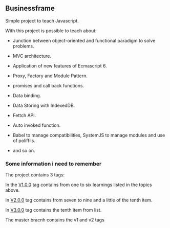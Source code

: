 ## Businessframe

Simple project to teach Javascript.

With this project is possible to teach about:

- Junction between object-oriented and functional paradigm to solve problems.

- MVC architecture.

- Application of new features of Ecmascript 6.

- Proxy, Factory and Module Pattern.

- promises and call back functions.

- Data binding.

- Data Storing with IndexedDB.

- Fettch API.

- Auto invoked function.

- Babel to manage compatibilities, SystemJS to manage modules and use of poliffils.

- and so on.


### Some information i need to remember

The project contains 3 tags:

In the [V1.0.0](https://github.com/lucioleandro/businessframe/tree/v1.0.0) tag contains from one to six learnings listed in the topics above.

In [V2.0.0](https://github.com/lucioleandro/businessframe/tree/V2.0.0) tag contains from seven to nine and a little of the tenth item.

In [V3.0.0](https://github.com/lucioleandro/businessframe/tree/v3.0.0) tag contains the tenth item from list.

The master bracnh contains the v1 and v2 tags
